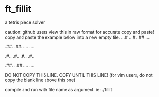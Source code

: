 # ft_fillit
a tetris piece solver

caution: github users view this in raw format for accurate copy and paste!
copy and paste the example below into a new empty file.
...#
...#
..##
....

.##.
.##.
....
....

.#..
.#..
.#..
.#..

.##.
..##
....
....

DO NOT COPY THIS LINE. COPY UNTIL THIS LINE! (for vim users, do not copy the blank line above this one)

compile and run with file name as argument. ie: ./fillit <filename>
